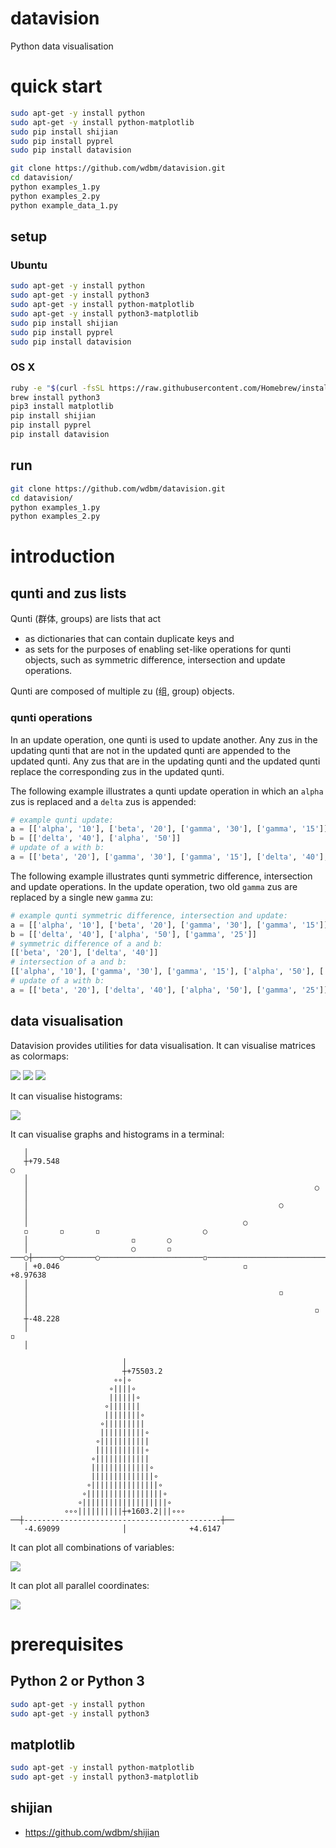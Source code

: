 # datavision

Python data visualisation

# quick start

```Bash
sudo apt-get -y install python
sudo apt-get -y install python-matplotlib
sudo pip install shijian
sudo pip install pyprel
sudo pip install datavision

git clone https://github.com/wdbm/datavision.git
cd datavision/
python examples_1.py
python examples_2.py
python example_data_1.py
```

## setup

### Ubuntu

```Bash
sudo apt-get -y install python
sudo apt-get -y install python3
sudo apt-get -y install python-matplotlib
sudo apt-get -y install python3-matplotlib
sudo pip install shijian
sudo pip install pyprel
sudo pip install datavision
```

### OS X

```Bash   
ruby -e "$(curl -fsSL https://raw.githubusercontent.com/Homebrew/install/master/install)"
brew install python3
pip3 install matplotlib
pip install shijian
pip install pyprel
pip install datavision
```

## run

```Bash
git clone https://github.com/wdbm/datavision.git
cd datavision/
python examples_1.py
python examples_2.py
```

# introduction

## qunti and zus lists

Qunti (群体, groups) are lists that act

- as dictionaries that can contain duplicate keys and
- as sets for the purposes of enabling set-like operations for qunti objects, such as symmetric difference, intersection and update operations.

Qunti are composed of multiple zu (组, group) objects.

### qunti operations

In an update operation, one qunti is used to update another. Any zus in the updating qunti that are not in the updated qunti are appended to the updated qunti. Any zus that are in the updating qunti and the updated qunti replace the corresponding zus in the updated qunti.

The following example illustrates a qunti update operation in which an ```alpha``` zus is replaced and a ```delta``` zus is appended:

```Python
# example qunti update:
a = [['alpha', '10'], ['beta', '20'], ['gamma', '30'], ['gamma', '15']]
b = [['delta', '40'], ['alpha', '50']]
# update of a with b:
a = [['beta', '20'], ['gamma', '30'], ['gamma', '15'], ['delta', '40'], ['alpha', '50']]
```

The following example illustrates qunti symmetric difference, intersection and update operations. In the update operation, two old ```gamma``` zus are replaced by a single new ```gamma``` zu:

```Python
# example qunti symmetric difference, intersection and update:
a = [['alpha', '10'], ['beta', '20'], ['gamma', '30'], ['gamma', '15']]
b = [['delta', '40'], ['alpha', '50'], ['gamma', '25']]
# symmetric difference of a and b:
[['beta', '20'], ['delta', '40']]
# intersection of a and b:
[['alpha', '10'], ['gamma', '30'], ['gamma', '15'], ['alpha', '50'], ['gamma', '25']]
# update of a with b:
a = [['beta', '20'], ['delta', '40'], ['alpha', '50'], ['gamma', '25']]
```

## data visualisation

Datavision provides utilities for data visualisation. It can visualise matrices as colormaps:

![](images/image_1.png)
![](images/image_2.png)
![](images/image_3.png)

It can visualise histograms:

![](images/histogram_comparison_1.png)

It can visualise graphs and histograms in a terminal:

```
   │                                                                            
   ┼+79.548                                                                 ○   
   │                                                                            
   │                                                                ○           
   │                                                                            
   │                                                        ○                   
   │                                                                            
   │                                                ○                           
   ◽       ◽       ◽                       ○                                    
   │                       ◽       ○                                            
   │                       ○       ◽                                            
───○┼──────○───────○───────────────────────◽────────────────────────────────┼───
   │ +0.046                                         ◽               +8.97638    
   │                                                                            
   │                                                        ◽                   
   │                                                                            
   │                                                                ◽           
   ┼-48.228                                                                     
   │                                                                        ◽   
   │                                                                            
```

```
                         │                        
                         ┼+75503.2                
                       ∘∘|∘                       
                      ∘||||∘                      
                      ||||||∘                     
                     ∘|||||||                     
                     ||||||||∘                    
                    ∘|||||||||                    
                    ||||||||||∘                   
                   ∘|||||||||||                   
                   |||||||||||∘                   
                  ∘||||||||||||                   
                  |||||||||||||∘                  
                  ||||||||||||||∘                 
                 ∘|||||||||||||||∘                
                ∘|||||||||||||||||∘               
               ∘|||||||||||||||||||∘              
            ∘∘∘||||||||||┼+1603.2|||∘∘∘           
──┼--------------------------------------------┼──
   -4.69099              │              +4.6147   
```

It can plot all combinations of variables:

![](images/variable_correlations_1.png)

It can plot all parallel coordinates:

![](images/parallel_coordinates_1.png)

# prerequisites

## Python 2 or Python 3

```Bash
sudo apt-get -y install python
sudo apt-get -y install python3
```

## matplotlib

```Bash
sudo apt-get -y install python-matplotlib
sudo apt-get -y install python3-matplotlib
```

## shijian

- <https://github.com/wdbm/shijian>
